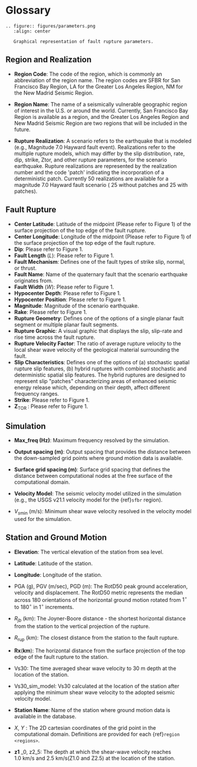# Glossary

```{eval-rst}
.. figure:: figures/parameters.png
   :align: center

   Graphical representation of fault rupture parameters.
```


## Region and Realization

- **Region Code**: The code of the region, which is commonly an abbreviation of the region name. The region codes are SFBR for San Francisco Bay Region, LA for the Greater Los Angeles Region, NM for the New Madrid Seismic Region.

- **Region Name**: The name of a seismically vulnerable geographic region of interest in the U.S. or around the world. Currently, San Francisco Bay Region is available as a region, and the Greater Los Angeles Region and New Madrid Seismic Region are two regions that will be included in the future.

- **Rupture Realization**: A scenario refers to the earthquake that is modeled (e.g., Magnitude 7.0 Hayward fault event). Realizations refer to the multiple rupture models, which may differ by the slip distribution, rate, dip, strike, Ztor, and other rupture parameters, for the scenario earthquake. Rupture realizations are represented by the realization number and the code 'patch' indicating the incorporation of a deterministic patch. Currently 50 realizations are available for a magnitude 7.0 Hayward fault scenario ( 25 without patches and 25 with patches).

## Fault Rupture

- **Center Latitude**: Latitude of the midpoint (Please refer to Figure 1) of the surface projection of the top edge of the fault rupture.
- **Center Longitude**: Longitude of the midpoint (Please refer to Figure 1) of the surface projection of the top edge of the fault rupture.
- **Dip**: Please refer to Figure 1.
- **Fault Length** ($L$): Please refer to Figure 1.
- **Fault Mechanism**: Defines one of the fault types of strike slip, normal, or thrust.
- **Fault Name**: Name of the quaternary fault that the scenario earthquake originates from.
- **Fault Width** ($W$): Please refer to Figure 1.
- **Hypocenter Depth**: Please refer to Figure 1.
- **Hypocenter Position**: Please refer to Figure 1.
- **Magnitude**: Magnitude of the scenario earthquake.
- **Rake**: Please refer to Figure 1.
- **Rupture Geometry**: Defines one of the options of a single planar fault segment or multiple planar fault segments.
- **Rupture Graphic**: A visual graphic that displays the slip, slip-rate and rise time across the fault rupture.
- **Rupture Velocity Factor**: The ratio of average rupture velocity to the local shear wave velocity of the geological material surrounding the fault.
- **Slip Characteristics**: Defines one of the options of (a) stochastic spatial rupture slip features, (b) hybrid ruptures with combined stochastic and deterministic spatial slip features. The hybrid ruptures are designed to represent slip "patches" characterizing areas of enhanced seismic energy release which, depending on their depth, affect different frequency ranges.
- **Strike**: Please refer to Figure 1.
- $\mathbf{Z}_{\text {TOR }}$: Please refer to Figure 1.

## Simulation

- **Max_freq (Hz)**: Maximum frequency resolved by the simulation.
- **Output spacing (m)**: Output spacing that provides the distance between the down-sampled grid points where ground motion data is available.

- **Surface grid spacing (m)**: Surface grid spacing that defines the distance between computational nodes at the free surface of the computational domain.

- **Velocity Model**: The seismic velocity model utilized in the simulation (e.g., the USGS v21.1 velocity model for the {ref}`sfbr` region).

- $V_{s \mathrm{min}}$ (m/s): Minimum shear wave velocity resolved in the velocity model used for the simulation.

## Station and Ground Motion

- **Elevation**: The vertical elevation of the station from sea level.
- **Latitude**: Latitude of the station.
- **Longitude**: Longitude of the station.
- PGA (g), PGV (m/sec), PGD (m): The RotD50 peak ground acceleration, velocity and displacement. The RotD50 metric represents the median across 180 orientations of the horizontal ground motion rotated from $1^{\circ}$ to $180^{\circ}$ in $1^{\circ}$ increments.
- $R_{j b}$ (km): The Joyner-Boore distance - the shortest horizontal distance from the station to the vertical projection of the rupture.
- $R_{\mathrm{rup}}$ (km): The closest distance from the station to the fault rupture.
- $\mathbf{R x}(\mathbf{k m})$: The horizontal distance from the surface projection of the top edge of the fault rupture to the station.

- Vs30: The time averaged shear wave velocity to 30 m depth at the location of the station.
- Vs30_sim_model: Vs30 calculated at the location of the station after applying the minimum shear wave velocity to the adopted seismic velocity model.

- **Station Name**: Name of the station where ground motion data is available in the database.
- $X$, $Y$ : The 2D cartesian coordinates of the grid point in the computational domain. Definitions are provided for each {ref}`region <regions>`.
- $\mathbf{z 1}$ _0, z2_5: The depth at which the shear-wave velocity reaches $1.0 \mathrm{~km} / \mathrm{s}$ and $2.5 \mathrm{~km} / \mathrm{s}(\mathrm{Z} 1.0$ and Z2.5) at the location of the station.

